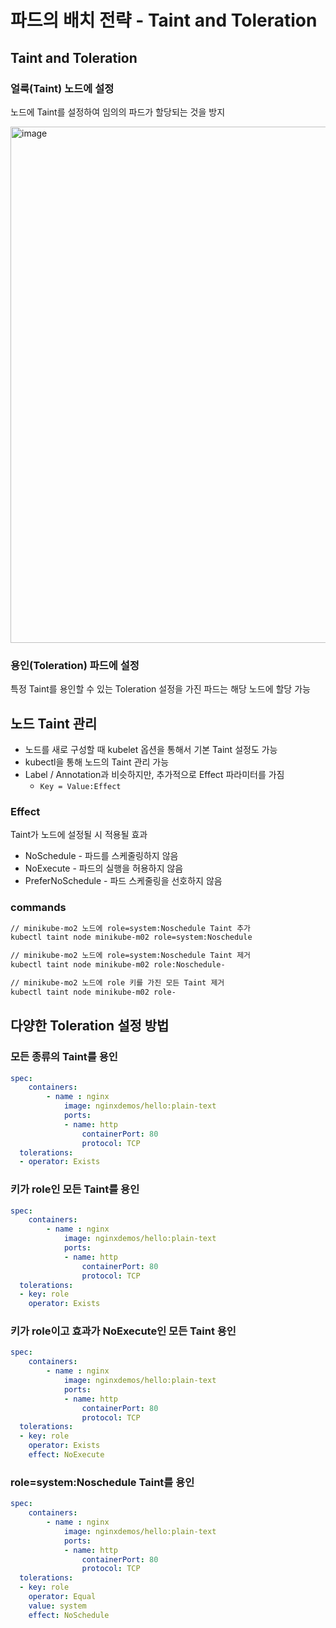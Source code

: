 # 파드의 배치 전략 - Taint and Toleration

## Taint and Toleration

### 얼룩(Taint) 노드에 설정

노드에 Taint를 설정하여 임의의 파드가 할당되는 것을 방지

<img width="826" alt="image" src="https://github.com/tedilabs/fastcampus-devops/assets/33750210/881775d1-74be-4abc-986c-5f4152704544">

### 용인(Toleration) 파드에 설정

특정 Taint를 용인할 수 있는 Toleration 설정을 가진 파드는 해당 노드에 할당 가능



## 노드 Taint 관리

- 노드를 새로 구성할 때 kubelet 옵션을 통해서 기본 Taint 설정도 가능
- kubectl을 통해 노드의 Taint 관리 가능
- Label / Annotation과 비슷하지만, 추가적으로 Effect 파라미터를 가짐
  - `Key = Value:Effect`

### Effect

Taint가 노드에 설정될 시 적용될 효과

- NoSchedule - 파드를 스케줄링하지 않음
- NoExecute - 파드의 실행을 허용하지 않음
- PreferNoSchedule - 파드 스케줄링을 선호하지 않음

### commands

```sh
// minikube-mo2 노드에 role=system:Noschedule Taint 추가
kubectl taint node minikube-m02 role=system:Noschedule

// minikube-mo2 노드에 role=system:Noschedule Taint 제거
kubectl taint node minikube-m02 role:Noschedule-

// minikube-mo2 노드에 role 키를 가진 모든 Taint 제거
kubectl taint node minikube-m02 role-
```



## 다양한 Toleration 설정 방법

### 모든 종류의 Taint를 용인

```yaml
spec:
	containers:
		- name : nginx
			image: nginxdemos/hello:plain-text
			ports:
			- name: http
				containerPort: 80
				protocol: TCP
  tolerations:
  - operator: Exists
```

### 키가 role인 모든 Taint를 용인

```yaml
spec:
	containers:
		- name : nginx
			image: nginxdemos/hello:plain-text
			ports:
			- name: http
				containerPort: 80
				protocol: TCP
  tolerations:
  - key: role
  	operator: Exists
```

### 키가 role이고 효과가 NoExecute인 모든 Taint 용인

```yaml
spec:
	containers:
		- name : nginx
			image: nginxdemos/hello:plain-text
			ports:
			- name: http
				containerPort: 80
				protocol: TCP
  tolerations:
  - key: role
  	operator: Exists
  	effect: NoExecute
```

### role=system:Noschedule Taint를 용인

```yaml
spec:
	containers:
		- name : nginx
			image: nginxdemos/hello:plain-text
			ports:
			- name: http
				containerPort: 80
				protocol: TCP
  tolerations:
  - key: role
  	operator: Equal
  	value: system
  	effect: NoSchedule
```

